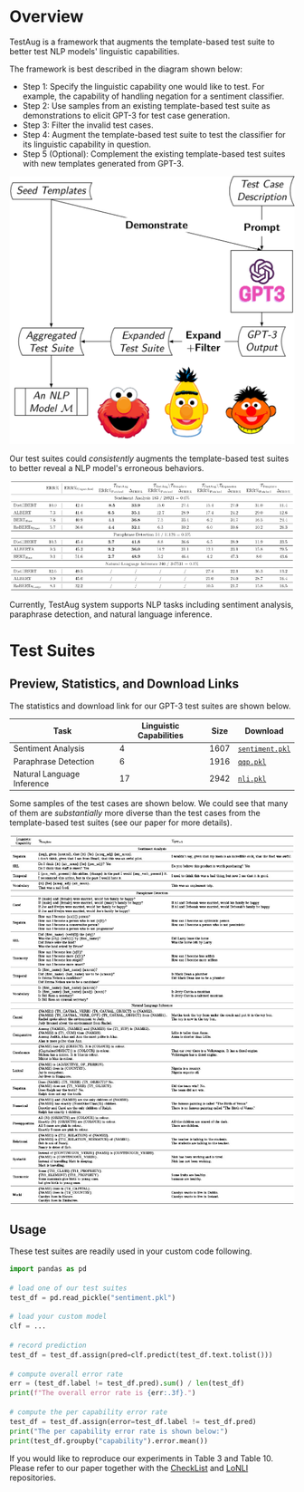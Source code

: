 # Overview

TestAug is a framework that augments the template-based test suite to better test NLP models' linguistic capabilities.

The framework is best described in the diagram shown below:
- Step 1: Specify the linguistic capability one would like to test. For example, the capability of handling negation for a sentiment classifier.
- Step 2: Use samples from an existing template-based test suite as demonstrations to elicit GPT-3 for test case generation. 
- Step 3: Filter the invalid test cases.
- Step 4: Augment the template-based test suite to test the classifier for its linguistic capability in question.
- Step 5 (Optional): Complement the existing template-based test suites with new templates generated from GPT-3.

![](resources/001.png)

Our test suites could *consistently* augments the template-based test suites to better reveal a NLP model's erroneous behaviors.

![](resources/003.png)

Currently, TestAug system supports NLP tasks including sentiment analysis, paraphrase detection, and natural language inference. 

# Test Suites

## Preview, Statistics, and Download Links

The statistics and download link for our GPT-3 test suites are shown below.

| Task                       | Linguistic Capabilities | Size | Download                              |
| -------------------------- | ----------------------- | ---- | ------------------------------------- |
| Sentiment Analysis         | 4                       | 1607 | [`sentiment.pkl`](data/sentiment.pkl) |
| Paraphrase Detection       | 6                       | 1916 | [`qqp.pkl`](data/qqp.pkl)             |
| Natural Language Inference | 17                      | 2942 | [`nli.pkl`](data/nli.pkl)             |

Some samples of the test cases are shown below. We could see that many of them are *substantially* more diverse than the test cases from the template-based test suites (see our paper for more details).

![](resources/002.jpg)

## Usage

These test suites are readily used in your custom code following.

```python
import pandas as pd

# load one of our test suites
test_df = pd.read_pickle("sentiment.pkl")

# load your custom model 
clf = ...

# record prediction
test_df = test_df.assign(pred=clf.predict(test_df.text.tolist()))

# compute overall error rate
err = (test_df.label != test_df.pred).sum() / len(test_df)
print(f"The overall error rate is {err:.3f}.")

# compute the per capability error rate
test_df = test_df.assign(error=test_df.label != test_df.pred)
print("The per capability error rate is shown below:")
print(test_df.groupby("capability").error.mean())
```

If you would like to reproduce our experiments in Table 3 and Table 10. Please refer to our paper together with the [CheckList](https://github.com/marcotcr/checklist) and [LoNLI](https://github.com/microsoft/LoNLI) repositories.



